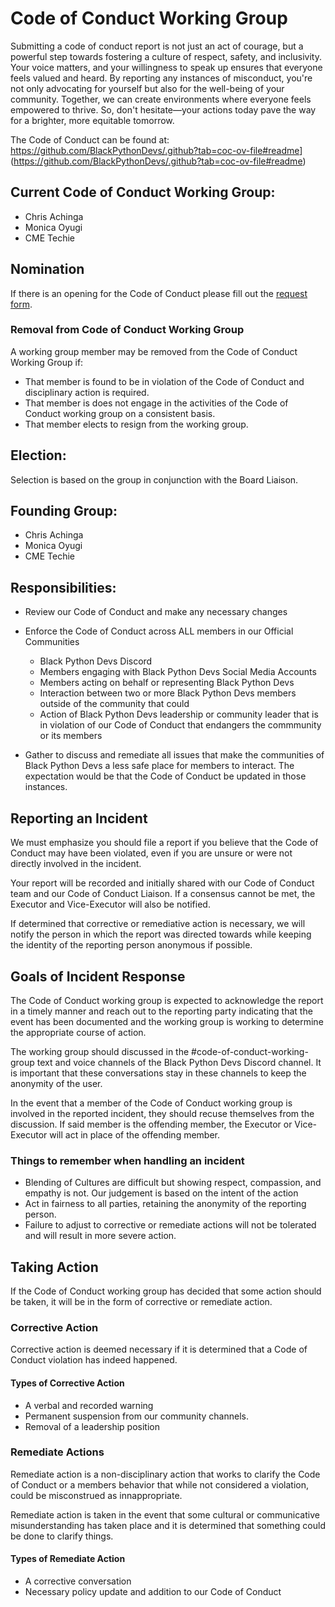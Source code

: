 # Code of Conduct Working Group

Submitting a code of conduct report is not just an act of courage, but a powerful step towards fostering a culture of respect, safety, and inclusivity. Your voice matters, and your willingness to speak up ensures that everyone feels valued and heard. By reporting any instances of misconduct, you're not only advocating for yourself but also for the well-being of your community. Together, we can create environments where everyone feels empowered to thrive. So, don't hesitate—your actions today pave the way for a brighter, more equitable tomorrow.

The Code of Conduct can be found at: <https://github.com/BlackPythonDevs/.github?tab=coc-ov-file#readme>](https://github.com/BlackPythonDevs/.github?tab=coc-ov-file#readme)  

## Current Code of Conduct Working Group:

- Chris Achinga
- Monica Oyugi
- CME Techie

## Nomination

If there is an opening for the Code of Conduct please fill out the [request form](https://forms.gle/cqkvBPhy77YNtDLw5).

### Removal from Code of Conduct Working Group

A working group member may be removed from the Code of Conduct Working Group if:

 - That member is found to be in violation of the Code of Conduct and disciplinary action is required.
 - That member is does not engage in the activities of the Code of Conduct working group on a consistent basis.
 - That member elects to resign from the working group.

## Election:

Selection is based on the group in conjunction with the Board Liaison.

## Founding Group:

- Chris Achinga
- Monica Oyugi
- CME Techie

## Responsibilities:

- Review our Code of Conduct and make any necessary changes
- Enforce the Code of Conduct across ALL members in our Official Communities
    - Black Python Devs Discord
    - Members engaging with Black Python Devs Social Media Accounts
    - Members acting on behalf or representing Black Python Devs
    - Interaction between two or more Black Python Devs members outside of the community that could 
    - Action of Black Python Devs leadership or community leader that is in violation of our Code of Conduct that endangers the commmunity or its members

- Gather to discuss and remediate all issues that make the communities of Black Python Devs a less safe place for members to interact. The expectation would be that the Code of Conduct be updated in those instances.

## Reporting an Incident

We must emphasize you should file a report if you believe that the Code of Conduct may have been violated, even if you are unsure or were not directly involved in the incident. 

Your report will be recorded and initially shared with our Code of Conduct team and our Code of Conduct Liaison. If a consensus cannot be met, the Executor and Vice-Executor will also be notified.

If determined that corrective or remediative action is necessary, we will notify the person in which the report was directed towards while keeping the identity of the reporting person anonymous if possible.

## Goals of Incident Response

The Code of Conduct working group is expected to acknowledge the report in a timely manner and reach out to the reporting party indicating that the event has been documented and the working group is working to determine the appropriate course of action.

The working group should discussed in the #code-of-conduct-working-group text and voice channels  of the Black Python Devs Discord channel. It is important that these conversations stay in these channels to keep the anonymity of the user. 

In the event that a member of the Code of Conduct working group is involved in the reported incident, they should recuse themselves from the discussion. If said member is the offending member, the Executor or Vice-Executor will act in place of the offending member.

### Things to remember when handling an incident

- Blending of Cultures are difficult but showing respect, compassion, and empathy is not. Our judgement is based on the intent of the action
- Act in fairness to all parties, retaining the anonymity of the reporting person. 
- Failure to adjust to corrective or remediate actions will not be tolerated and will result in more severe action.

## Taking Action

If the Code of Conduct working group has decided that some action should be taken, it will be in the form of corrective or remediate action.

### Corrective Action

Corrective action is deemed necessary if it is determined that a Code of Conduct violation has indeed happened.

#### Types of Corrective Action

- A verbal and recorded warning
- Permanent suspension from our community channels.
- Removal of a leadership position

### Remediate Actions

Remediate action is a non-disciplinary action that works to clarify the Code of Conduct or a members behavior that while not considered a violation, could be misconstrued as innappropriate.

Remediate action is taken in the event that some cultural or communicative misunderstanding has taken place and it is determined that something could be done to clarify things.

#### Types of Remediate Action

- A corrective conversation
- Necessary policy update and addition to our Code of Conduct
